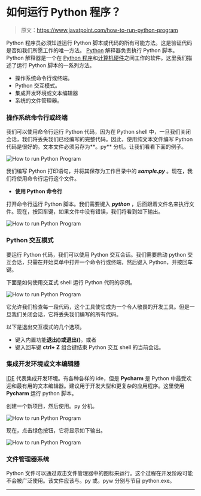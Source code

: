 # 如何运行 Python 程序？

> 原文：<https://www.javatpoint.com/how-to-run-python-program>

Python 程序员必须知道运行 Python 脚本或代码的所有可能方法。这是验证代码是否如我们所愿工作的唯一方法。 [Python](https://www.javatpoint.com/python-tutorial) 解释器负责执行 Python 脚本。Python 解释器是一个在 [Python 程序](https://www.javatpoint.com/python-programs)和[计算机硬件](https://www.javatpoint.com/hardware)之间工作的软件。这里我们描述了运行 Python 脚本的一系列方法。

*   操作系统命令行或终端。
*   Python 交互模式。
*   集成开发环境或文本编辑器
*   系统的文件管理器。

### 操作系统命令行或终端

我们可以使用命令行运行 Python 代码，因为在 Python shell 中，一旦我们关闭会话，我们将丢失我们已经编写的完整代码。因此，使用纯文本文件编写 Python 代码是很好的。文本文件必须另存为**。py** 分机。让我们看看下面的例子。

![How to run Python Program](img/0af9e49c34e7ca0d6a809862f15ed94b.png)

我们编写 Python 打印语句，并将其保存为工作目录中的 ***sample.py*** 。现在，我们将使用命令行运行这个文件。

*   **使用 Python 命令行**

打开命令行运行 Python 脚本。我们需要键入 ***python*** ，后面跟着文件名来执行文件。现在，按回车键，如果文件中没有错误，我们将看到如下输出。

![How to run Python Program](img/8220dec59b8d613fcfb7feaa6c33abf1.png)

### Python 交互模式

要运行 Python 代码，我们可以使用 Python 交互会话。我们需要启动 python 交互会话，只需在开始菜单中打开一个命令行或终端，然后键入 Python，并按回车键。

下面是如何使用交互式 shell 运行 Python 代码的示例。

![How to run Python Program](img/668558ae236326ae64323fbdf0227bb9.png)

它允许我们检查每一段代码，这个工具使它成为一个令人敬畏的开发工具。但是一旦我们关闭会话，它将丢失我们编写的所有代码。

以下是退出交互模式的几个选项。

*   键入内置功能**退出()**或**退出()**。或者
*   键入回车键 **ctrl+ Z** 组合键结束 Python 交互 shell 的当前会话。

### 集成开发环境或文本编辑器

[IDE](https://www.javatpoint.com/python-ides) 代表集成开发环境。有各种各样的 ide，但是 **Pycharm** 是 Python 中最受欢迎和最有用的文本编辑器。建议用于开发大型和更复杂的应用程序。这里使用 **Pycharm** 运行 python 脚本。

创建一个新项目，然后使用。py 分机。

![How to run Python Program](img/820a3858808ca05044c888a97d951b49.png)

现在，点击绿色按钮，它将显示如下输出。

![How to run Python Program](img/f62c770da7f8cd3dce0211b84666e031.png)

### 文件管理器系统

Python 文件可以通过双击文件管理器中的图标来运行。这个过程在开发阶段可能不会被广泛使用。该文件应该与。py 或。pyw 分别与节目 python.exe。

* * *